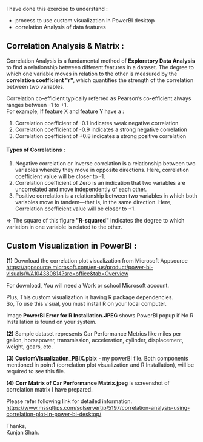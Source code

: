 I have done this exercise to understand :<br />
- process to use custom visualization in PowerBI desktop<br />
- correlation Analysis of data features<br />

## Correlation Analysis & Matrix :<br />
Correlation Analysis is a fundamental method of **Exploratory Data Analysis** to find a relationship between different features in a dataset. The degree to which one variable moves in relation to the other is measured by the **correlation coefficient "r"**, which quantifies the strength of the correlation between two variables.<br />

Correlation co-efficient typically referred as Pearson’s co-efficient always ranges between -1 to +1.<br />
For example, If feature X and feature Y have a :<br />
1. Correlation coefficient of -0.1 indicates weak negative correlation<br />
2. Correlation coefficient of -0.9 indicates a strong negative correlation<br />
3. Correlation coefficient of +0.8 indicates a strong positive correlation<br />

#### Types of Correlations :
1. Negative correlation or Inverse correlation is a relationship between two variables whereby they move in opposite directions. Here, correlation coefficient value will be closer to -1.<br />
2. Correlation coefficient of Zero is an indication that two variables are uncorrelated and move independently of each other.<br />
3. Positive correlation is a relationship between two variables in which both variables move in tandem—that is, in the same direction. Here, Correlation coefficient value will be closer to +1.<br />

=> The square of this figure **"R-squared"** indicates the degree to which variation in one variable is related to the other.

## Custom Visualization in PowerBI :<br />

**(1)** Download the correlation plot visualization from Microsoft Appsource<br />
https://appsource.microsoft.com/en-us/product/power-bi-visuals/WA104380814?src=office&tab=Overview<br />

For download,  You will need a Work or school Microsoft account.<br />

Plus, This custom visualization is having R package dependencies.<br />
So, To use this visual, you must install R on your local computer.<br />

Image **PowerBI Error for R Installation.JPEG** shows PowerBI popup if No R Installation is found on your system.<br />

**(2)** Sample dataset represents Car Performance Metrics like miles per gallon, horsepower, transmission, acceleration, cylinder, displacement, weight, gears, etc.<br />

**(3)** **CustomVisualization_PBIX.pbix** - my powerBI file. Both components mentioned in point1 (correlation plot visualization and R Installation), will be required to see this file. 

**(4)** **Corr Matrix of Car Performance Matrix.jpeg** is screenshot of correlation matrix I have prepared.

Please refer following link for detailed information.<br />
https://www.mssqltips.com/sqlservertip/5197/correlation-analysis-using-correlation-plot-in-power-bi-desktop/<br />

Thanks,<br />
Kunjan Shah.





